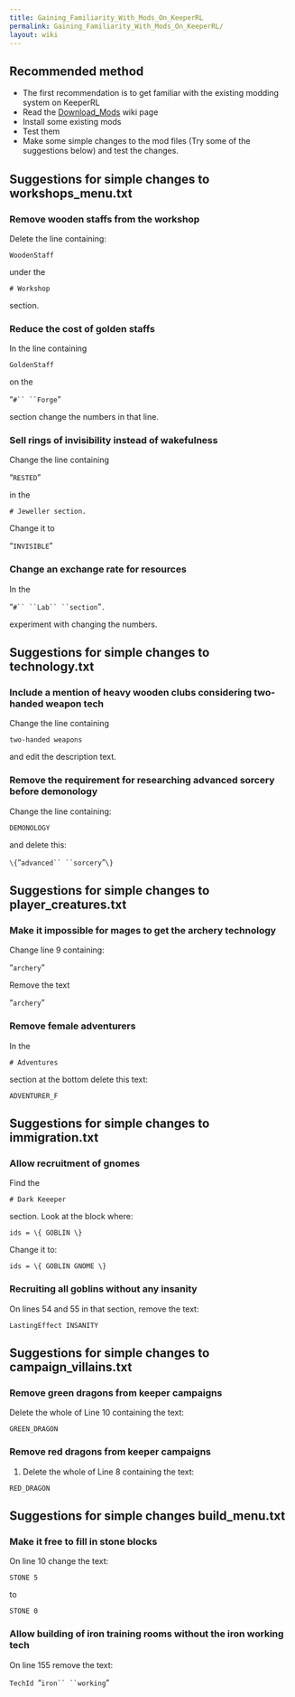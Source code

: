 ```yaml
---
title: Gaining_Familiarity_With_Mods_On_KeeperRL
permalink: Gaining_Familiarity_With_Mods_On_KeeperRL/
layout: wiki
---
```


Recommended method
------------------

-   The first recommendation is to get familiar with the existing
    modding system on KeeperRL
-   Read the [Download\_Mods](/keeperrl_wiki/Download_Mods "wikilink") wiki page
-   Install some existing mods
-   Test them
-   Make some simple changes to the mod files (Try some of the
    suggestions below) and test the changes.

Suggestions for simple changes to workshops\_menu.txt
-----------------------------------------------------

### Remove wooden staffs from the workshop

Delete the line containing:

`WoodenStaff`

under the

`# Workshop`

section.

### Reduce the cost of golden staffs

In the line containing

`GoldenStaff`

on the

“`#`` ``Forge`”

section change the numbers in that line.

### Sell rings of invisibility instead of wakefulness

Change the line containing

“`RESTED`”

in the

`# Jeweller section.`

Change it to

“`INVISIBLE`”

### Change an exchange rate for resources

In the

“`#`` ``Lab`` ``section`”`.`

experiment with changing the numbers.

Suggestions for simple changes to technology.txt
------------------------------------------------

### Include a mention of heavy wooden clubs considering two-handed weapon tech

Change the line containing

`two-handed weapons`

and edit the description text.

### Remove the requirement for researching advanced sorcery before demonology

Change the line containing:

`DEMONOLOGY`

and delete this:

`\{`“`advanced`` ``sorcery`”`\}`

Suggestions for simple changes to player\_creatures.txt
-------------------------------------------------------

### Make it impossible for mages to get the archery technology

Change line 9 containing:

“`archery`”

Remove the text

“`archery`”

### Remove female adventurers

In the

`# Adventures`

section at the bottom delete this text:

`ADVENTURER_F`

Suggestions for simple changes to immigration.txt
-------------------------------------------------

### Allow recruitment of gnomes

Find the

`# Dark Keeeper`

section. Look at the block where:

`ids = \{ GOBLIN \}`

Change it to:

`ids = \{ GOBLIN GNOME \}`

### Recruiting all goblins without any insanity

On lines 54 and 55 in that section, remove the text:

`LastingEffect INSANITY`

Suggestions for simple changes to campaign\_villains.txt
--------------------------------------------------------

### Remove green dragons from keeper campaigns

Delete the whole of Line 10 containing the text:

`GREEN_DRAGON`

### Remove red dragons from keeper campaigns

1.  Delete the whole of Line 8 containing the text:

`RED_DRAGON`

Suggestions for simple changes build\_menu.txt
----------------------------------------------

### Make it free to fill in stone blocks

On line 10 change the text:

`STONE 5`

to

`STONE 0`

### Allow building of iron training rooms without the iron working tech

On line 155 remove the text:

`TechId `“`iron`` ``working`”
